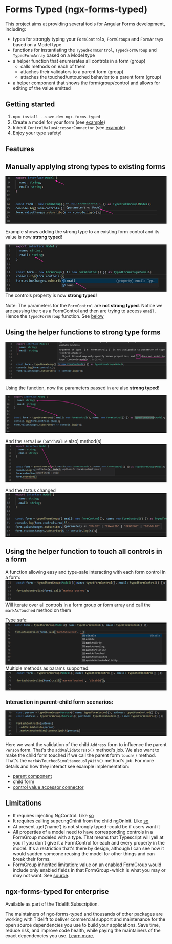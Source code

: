 # Forms Typed (ngx-forms-typed)
This project aims at providing several tools for Angular Forms development, including: 
 - types for strongly typing your `FormControl`s, `FormGroup`s and `FormArray`s based on a Model type
 - functions for instantiating the `TypedFormControl`, `TypedFormGroup` and `TypedFormArray` based on a Model type
 - a helper function that enumerates all controls in a form (group) 
     - calls methods on each of them
     - attaches their validators to a parent form (group) 
     - attaches the touched/untouched behavior to a parent form (group)
 - a helper component that shows the form/group/control and allows for editing of the value emitted 
 
## Getting started

1. `npm install --save-dev ngx-forms-typed` 
2. Create a model for your form (see [example](/src/app/person-contact/person-contact.model.ts))
3. Inherit `ControlValueAccessorConnector` (see [example](/src/app/person-contact/person-contact.component.ts))
4. Enjoy your type safety!
 
## Features

## Manually applying strong types to existing forms 
![Manually typed example - value - missing image](./assets/manually-typed-value.png)

Example shows adding the strong type to an existing form control and its value is now **strong typed**!

![Manually typed example - missing image](./assets/manually-typed.jpg) 
The controls property is now **strong typed**!

Note: The parameters for the `FormControl` are **not strong typed**. Notice we are passing the `t` as a FormControl and then are trying to access `email`. Hence the `typedFormGroup` function. See [below](#Using-the-helper-functions-to-strong-type-forms)

## Using the helper functions to strong type forms
![auto typed example - parameter error - missing image](./assets/typed-form-control-error.png)

Using the function, now the parameters passed in are also **strong typed**!

![auto typed example - missing image](./assets/typed-form-control.png)

And the `setValue` (`patchValue` also) method(s)
![auto typed example - missing image](./assets/forms-typed-set-value.png)


And the status changed
![auto typed example - missing image](./assets/forms-typed-status-changes.png)


## Using the helper function to touch all controls in a form
A function allowing easy and type-safe interacting with each form control in a form:
![For each control in - missing image](./assets/for-each-touched.png)
Will iterate over all controls in a form group or form array and call the `markAsTouched` method on them

Type safe:
![For each control in - missing image](./assets/for-each-typed.png)
Multiple methods as params supported:
![For each control in - missing image](./assets/for-each-typed-result.png)

### Interaction in parent-child form scenarios:
![For each control in - missing image](./assets/for-each-parent-child-interact.png)

Here we want the validation of the child `Address` form to influence the parent `Person` form. That's the `addValidatorsTo()` method's job. We also want to make the child form touched if we call the parent form `touch()` method. That's the `markAsTouchedSimultaneouslyWith()` method's job. For more details and how they interact see example implementation:
 - [parent component](src/app/party-form/party-form.component.ts) 
 - [child form](src/app/person-contact/person-contact.component.ts) 
 - [control value accessor connector](src/app/shared/control-value-accessor-connector.ts)

## Limitations
- It requires injecting NgControl. Like [so](https://github.com/gparlakov/forms-typed/blob/21e99c91877746b506dd64ad0e5a127eeed15bac/src/app/person-contact/person-contact.component.ts#L13)
- It requires calling super.ngOnInit from the child ngOnInit. Like [so](https://github.com/gparlakov/forms-typed/blob/21e99c91877746b506dd64ad0e5a127eeed15bac/src/app/person-contact/person-contact.component.ts#L24)
- At present .get('name') is not strongly typed - could be if users want it
- All properties of a model need to have corresponding controls in a FormGroup modeled with a type. That means that Typescript will yell at you if you don't give it a FormControl for each and every property in the model. It's a restriction that's there by design, although I can see how it would sadden someone reusing the model for other things and can break their forms.
- FormGroup inherited limitation: value on an enabled FormGroup would include only enabled fields in that FormGroup - which is what you may or may not want. See [source](https://github.com/angular/angular/blob/master/packages/forms/src/model.ts#L1570-L1579).

## ngx-forms-typed for enterprise

Available as part of the Tidelift Subscription.

The maintainers of ngx-forms-typed and thousands of other packages are working with Tidelift to deliver commercial support and maintenance for the open source dependencies you use to build your applications. Save time, reduce risk, and improve code health, while paying the maintainers of the exact dependencies you use. [Learn more.](https://tidelift.com/subscription/pkg/npm-ngx-forms-typed?utm_source=npm-ngx-forms-typed&utm_medium=referral&utm_campaign=readme)

